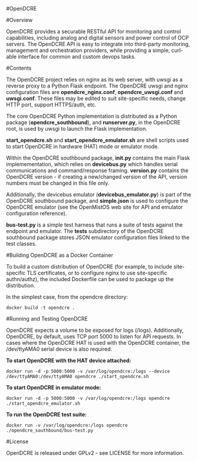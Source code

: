 #OpenDCRE

#Overview

OpenDCRE provides a securable RESTful API for monitoring and control capabilities, including analog and digital sensors and power control of OCP servers.  The OpenDCRE API is easy to integrate into third-party monitoring, management and orchestration providers, while providing a simple, curl-able interface for common and custom devops tasks.

#Contents

The OpenDCRE project relies on nginx as its web server, with uwsgi as a reverse proxy to a Python Flask endpoint.  The OpenDCRE uwsgi and nginx configuration files are <b>opendcre_nginx.conf</b>, <b>opendcre_uwsgi.conf</b> and <b>uwsgi.conf</b>.  These files may be edited to suit site-specific needs, change HTTP port, support HTTPS/auth, etc.

The core OpenDCRE Python implementation is distributed as a Python package (<b>opendcre_southbound</b>), and <b>runserver.py</b>, in the OpenDCRE root, is used by uwsgi to launch the Flask implementation.

<b>start_opendcre.sh</b> and <b>start_opendcre_emulator.sh</b> are shell scripts used to start OpenDCRE in hardware (HAT) mode or emulator mode.

Within the OpenDCRE southbound package, <b>__init__.py</b> contains the main Flask implemementation, which relies on <b>devicebus.py</b> which handles serial communications and command/response framing.  <b>version.py</b> contains the OpenDCRE version - if creating a new/changed version of the API, version numbers must be changed in this file only.

Additionally, the devicebus emulator (<b>devicebus_emulator.py</b>) is part of the OpenDCRE southbound package, and <b>simple.json</b> is used to configure the OpenDCRE emulator (see the OpenMistOS web site for API and emulator configuration reference).

<b>bus-test.py</b> is a simple test harness that runs a suite of tests against the endpoint and emulator.  The <b>tests</b> subdirectory of the OpenDCRE southbound package stores JSON emulator configuration files linked to the test classes.

#Building OpenDCRE as a Docker Container

To build a custom distribution of OpenDCRE (for example, to include site-specific TLS certificates, or to configure nginx to use site-specific authn/authz), the included Dockerfile can be used to package up the distribution.

In the simplest case, from the opendcre directory:

```docker build -t opendcre .```

#Running and Testing OpenDCRE

OpenDCRE expects a volume to be exposed for logs (/logs).  Additionally, OpenDCRE, by default, uses TCP port 5000 to listen for API requests.  In cases where the OpenDCRE HAT is used with the OpenDCRE container, the /dev/ttyAMA0 serial device is also required.

<b>To start OpenDCRE with the HAT device attached:</b>

```docker run -d -p 5000:5000 -v /var/log/opendcre:/logs --device /dev/ttyAMA0:/dev/ttyAMA0 opendcre ./start_opendcre.sh```

<b>To start OpenDCRE in emulator mode:</b>

```docker run -d -p 5000:5000 -v /var/log/opendcre:/logs opendcre ./start_opendcre_emulator.sh```

<b>To run the OpenDCRE test suite:</b>

```docker run -v /var/log/opendcre:/logs opendcre ./opendcre_southbound/bus-test.py```

#License

OpenDCRE is released under GPLv2 - see LICENSE for more information.

